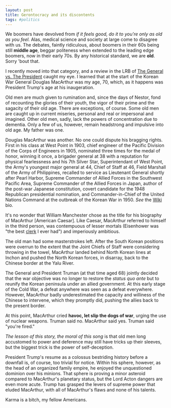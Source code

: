 ```yaml
---
layout: post
title: Gerontocracy and its discontents
tags: #politics
--- 
```


We boomers have devolved from *if it feels good, do it to you're only as old as you feel.* Alas, medical science and society at large come to disagree with us. The debates, faintly ridiculous, about boomers in their 60s being still **middle age**, beggar politeness when extended to the leading edge boomers, now in their early 70s. By any historical standard, we are **old**. Sorry 'bout that.

I recently moved into that category, and a review in the LRB of [The General vs. The President] caught my eye. I learned that at the start of the Korean War General Douglas MacArthur was my age, 70, which, as it happens was President Trump's age at his inaugeration.

Old men are much given to rumination and, since the days of Nestor, fond of recounting the glories of their youth, the vigor of their prime and the sagacity of their old age. There are exceptions, of course. Some old men are caught up in current miseries, personal and real or impersonal and imagined. Other old men, sadly, lack the powers of concentration due to dementia. Only a few of us, however, remain headstrong and impulsive into old age. My father was one.

Douglas MacArthur was another. No one could dispute his bragging rights. First in his class at West Point in 1903, chief engineer of the Pacific Division of the Corps of Engineers in 1905, nominated three times for the medal of honor, winning it once, a brigader general at 38 with a reputation for physical fearlessness and his 7th Silver Star, Superintendant of West Point, the Army's youngest major general at 44, Chief of Staff at 46, Field Marshall of the Army of Philippines, recalled to service as Lieutenant General shortly after Pearl Harbor, Supreme Commander of Allied Forces in the Southwest Pacific Area, Supreme Commander of the Allied Forces in Japan, author of the post-war Japanese constitution, covert candidate for the 1948 Republican presidential nomination, and Commander-in-Chief of the United Nations Command at the outbreak of the Korean War in 1950. *See* the [Wiki] bio.

It's no wonder that William Manchester chose as the title for his biography of MacArthur [American Caesar]. Like Caesar, MacArthur referred to himself in the third person, was contempuous of lesser mortals (Eisenhower was "the best [clerk] I ever had") and imperiously ambitious.

The old man had some masterstrokes left. After the South Korean positions were overrun to the extent that the Joint Chiefs of Staff were considering throwing in the towel, MacArthur landed behind North Korean lines at Inchon and pushed the North Korean forces, in disarray, back to the Chinese border at the Yalu River.

The General and President Truman (at that time aged 68) jointly decided that the war objective was no longer to restore the *status quo ante* but to reunify the Korean peninsula under an allied government. At this early stage of the Cold War, a defeat anywhere was seen as a defeat everywhere. However, MacArthur badly underestimated the capacity and williness of the Chinese to intervene, which they promptly did, pushing the allies back to the present border. 

At this point, MacArthur cried **havoc, let slip the dogs of war**, urging the use of nuclear weapons. Truman said no. MacArthur said yes. Truman said "you're fired."

*The lesson of this story, the moral of this song* is that old men long accustomed to power and deference may still have tricks up their sleeves, but the biggest trick is the power of self-deception.

President Trump's resume as a colossus bestriding history before a downfall is, of course, too trivial for notice. Within his sphere, however, as the head of an organized family empire, he enjoyed the unquestioned dominion over his minions. That sphere is proving a minor asteroid compared to MacArthur's planetary status, but the Lord Acton dangers are even more acute. Trump has grasped the levers of supreme power that eluded MacArthur, with all of MacArthur's flaws and none of his talents.

Karma is a bitch, my fellow Americans.

[The General vs. The President]: https://www.amazon.com/General-vs-President-MacArthur-Nuclear-ebook/dp/B01AQNZQAE/ref=sr_1_1?s=books&ie=UTF8&qid=1501378136&sr=1-1&keywords=generals++presidents+korean+war+anchor+books
[Wiki]: https://en.wikipedia.org/wiki/Douglas_MacArthur
[clerk]: http://www.washingtonpost.com/wp-dyn/content/article/2007/06/15/AR2007061501131.html
